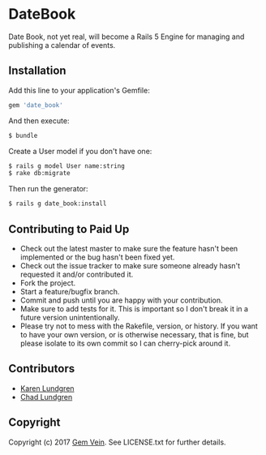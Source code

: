 # DateBook
Date Book, not yet real, will become a Rails 5 Engine for managing and publishing a calendar of events.

## Installation
Add this line to your application's Gemfile:

```ruby
gem 'date_book'
```

And then execute:
```bash
$ bundle
```

Create a User model if you don't have one:
```bash
$ rails g model User name:string
$ rake db:migrate
```

Then run the generator:
```bash
$ rails g date_book:install
```

## Contributing to Paid Up
 
* Check out the latest master to make sure the feature hasn't been implemented or the bug hasn't been fixed yet.
* Check out the issue tracker to make sure someone already hasn't requested it and/or contributed it.
* Fork the project.
* Start a feature/bugfix branch.
* Commit and push until you are happy with your contribution.
* Make sure to add tests for it. This is important so I don't break it in a future version unintentionally.
* Please try not to mess with the Rakefile, version, or history. If you want to have your own version, or is otherwise necessary, that is fine, but please isolate to its own commit so I can cherry-pick around it.

## Contributors
* [Karen Lundgren](https://github.com/nerakdon)
* [Chad Lundgren](https://github.com/chadlundgren)

## Copyright

Copyright (c) 2017 [Gem Vein](https://www.gemvein.com). See LICENSE.txt for further details.
